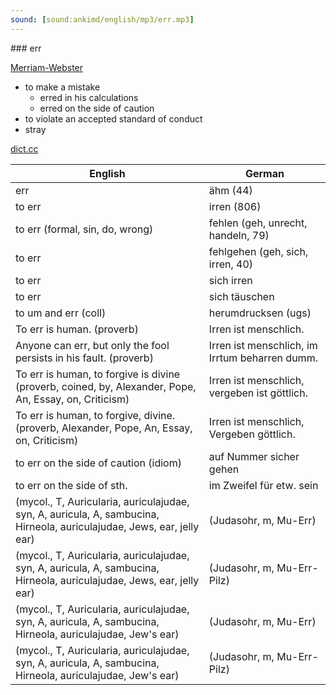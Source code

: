 ```yaml
---
sound: [sound:ankimd/english/mp3/err.mp3]
---
```


\### err

[Merriam-Webster](https://www.merriam-webster.com/dictionary/err)

- to make a mistake
    - erred in his calculations
    - erred on the side of caution
- to violate an accepted standard of conduct
- stray

[dict.cc](https://www.dict.cc/err)

| English        | German       |
| -------------- | ------------ |
| err | ähm (44) |
| to err | irren (806) |
| to err (formal, sin, do, wrong) | fehlen (geh, unrecht, handeln, 79) |
| to err | fehlgehen (geh, sich, irren, 40) |
| to err | sich irren |
| to err | sich täuschen |
| to um and err (coll) | herumdrucksen (ugs) |
| To err is human. (proverb) | Irren ist menschlich. |
| Anyone can err, but only the fool persists in his fault. (proverb) | Irren ist menschlich, im Irrtum beharren dumm. |
| To err is human, to forgive is divine (proverb, coined, by, Alexander, Pope, An, Essay, on, Criticism) | Irren ist menschlich, vergeben ist göttlich. |
| To err is human, to forgive, divine. (proverb, Alexander, Pope, An, Essay, on, Criticism) | Irren ist menschlich, Vergeben göttlich. |
| to err on the side of caution (idiom) | auf Nummer sicher gehen |
| to err on the side of sth. | im Zweifel für etw. sein |
|  (mycol., T, Auricularia, auriculajudae, syn, A, auricula, A, sambucina, Hirneola, auriculajudae, Jews, ear, jelly ear) |  (Judasohr, m, Mu-Err) |
|  (mycol., T, Auricularia, auriculajudae, syn, A, auricula, A, sambucina, Hirneola, auriculajudae, Jews, ear, jelly ear) |  (Judasohr, m, Mu-Err-Pilz) |
|  (mycol., T, Auricularia, auriculajudae, syn, A, auricula, A, sambucina, Hirneola, auriculajudae, Jew's ear) |  (Judasohr, m, Mu-Err) |
|  (mycol., T, Auricularia, auriculajudae, syn, A, auricula, A, sambucina, Hirneola, auriculajudae, Jew's ear) |  (Judasohr, m, Mu-Err-Pilz) |
